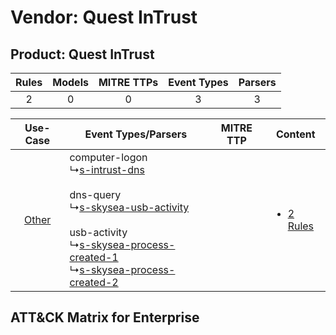 Vendor: Quest InTrust
=====================
Product: Quest InTrust
----------------------
| Rules | Models | MITRE TTPs | Event Types | Parsers |
|:-----:|:------:|:----------:|:-----------:|:-------:|
|   2   |   0    |     0      |      3      |    3    |

|    Use-Case    | Event Types/Parsers    | MITRE TTP | Content    |
|:----:| ---- | --------- | ---- |
| [Other](../../../UseCases/uc_other.md) |  computer-logon<br> ↳[s-intrust-dns](Ps/pC_sintrustdns.md)<br><br> dns-query<br> ↳[s-skysea-usb-activity](Ps/pC_sskyseausbactivity.md)<br><br> usb-activity<br> ↳[s-skysea-process-created-1](Ps/pC_sskyseaprocesscreated1.md)<br> ↳[s-skysea-process-created-2](Ps/pC_sskyseaprocesscreated2.md)<br> |    | [<ul><li>2 Rules</li></ul>](RM/r_m_quest_intrust_quest_intrust_Other.md) |

ATT&CK Matrix for Enterprise
----------------------------
